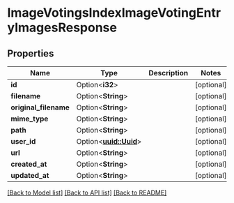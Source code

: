 # ImageVotingsIndexImageVotingEntryImagesResponse

## Properties

Name | Type | Description | Notes
------------ | ------------- | ------------- | -------------
**id** | Option<**i32**> |  | [optional]
**filename** | Option<**String**> |  | [optional]
**original_filename** | Option<**String**> |  | [optional]
**mime_type** | Option<**String**> |  | [optional]
**path** | Option<**String**> |  | [optional]
**user_id** | Option<[**uuid::Uuid**](uuid::Uuid.md)> |  | [optional]
**url** | Option<**String**> |  | [optional]
**created_at** | Option<**String**> |  | [optional]
**updated_at** | Option<**String**> |  | [optional]

[[Back to Model list]](../README.md#documentation-for-models) [[Back to API list]](../README.md#documentation-for-api-endpoints) [[Back to README]](../README.md)


